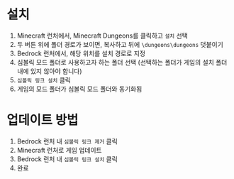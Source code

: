 ﻿# 설치
1. Minecraft 런처에서, Minecraft Dungeons를 클릭하고 `설치` 선택
2. 두 버튼 위에 폴더 경로가 보이면, 복사하고 뒤에 `\dungeons\dungeons` 덧붙이기
3. Bedrock 런처에서, 해당 위치를 설치 경로로 지정
4. 심볼릭 모드 폴더로 사용하고자 하는 폴더 선택 (선택하는 폴더가 게임의 설치 폴더 내에 있지 않아야 합니다)
5. `심볼릭 링크 설치` 클릭
6. 게임의 모드 폴더가 심볼릭 모드 폴더와 동기화됨

# 업데이트 방법
1. Bedrock 런처 내 `심볼릭 링크 제거` 클릭
2. Minecraft 런처로 게임 업데이트
3. Bedrock 런처 내 `심볼릭 링크 설치` 클릭
4. 완료